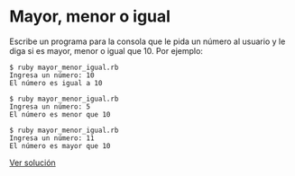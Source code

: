 # Mayor, menor o igual

Escribe un programa para la consola que le pida un número al usuario y le diga si es mayor, menor o igual que 10. Por ejemplo:

```
$ ruby mayor_menor_igual.rb
Ingresa un número: 10
El número es igual a 10
```

```
$ ruby mayor_menor_igual.rb
Ingresa un número: 5
El número es menor que 10
```

```
$ ruby mayor_menor_igual.rb
Ingresa un número: 11
El número es mayor que 10
```

[Ver solución](solutions/mayor_menor_igual.rb)
